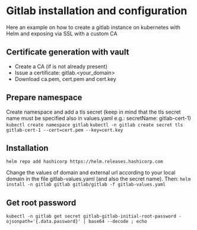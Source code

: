 # Gitlab installation and configuration
Here an example on how to create a gitlab instance on kubernetes with Helm and exposing via SSL with a custom CA 

## Certificate generation with vault
- Create a CA (if is not already present)
- Issue a certificate: gitlab.<your_domain>
- Download ca.pem, cert.pem and cert.key

## Prepare namespace
Create namespace and add a tls secret (keep in mind that the tls secret name must be specified also in values.yaml e.g.: secretName: gitlab-cert-1)
`kubectl create namespace gitlab`
`kubectl -n gitlab create secret tls gitlab-cert-1 --cert=cert.pem --key=cert.key`

## Installation
`helm repo add hashicorp https://helm.releases.hashicorp.com`

Change the values of domain and external url according to your local domain in the file gitlab-values.yaml (and also the secret name). Then:
`helm install -n gitlab gitlab gitlab/gitlab -f gitlab-values.yaml`

## Get root password
`kubectl -n gitlab get secret gitlab-gitlab-initial-root-password -ojsonpath='{.data.password}' | base64 --decode ; echo`